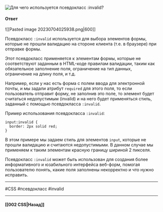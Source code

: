 ![Для чего используется псевдокласс `:invalid`?](https://youtu.be/xIGp2FCxqj0?t=370)

#### Ответ

![[Pasted image 20230704025938.png|600]]

Псевдокласс `:invalid` используется для выбора элементов формы, которые не прошли валидацию на стороне клиента (т.е. в браузере) при отправке формы.

Этот псевдокласс применяется к элементам формы, которые не соответствуют заданным в HTML-коде правилам валидации, таким как обязательное заполнение поля, ограничение на тип данных, ограничение на длину поля, и т.д.

Например, если у нас есть форма с полем ввода для электронной почты, и мы задали атрибут `required` для этого поля, то если пользователь отправит форму, не заполнив это поле, то элемент будет считаться недопустимым (invalid) и на него будет применяться стиль, заданный с помощью псевдокласса `:invalid`.

Пример использования псевдокласса `:invalid`:

```
input:invalid {
  border: 2px solid red;
}
```

В этом примере мы задаем стиль для элементов `input`, которые не прошли валидацию и считаются недопустимыми. В данном случае мы применяем к таким элементам красную границу шириной 2 пикселя.

Псевдокласс `:invalid` может быть использован для создания более информативного и юзабильного интерфейса веб-форм, помогая пользователю понять, какие поля заполнены некорректно и что нужно исправить.

___
#CSS #псевдокласс #invalid 

___

#### [[002 CSS|Назад]]